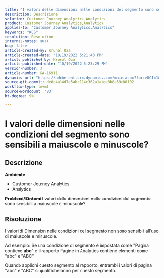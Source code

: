 ```yaml
---
title: "I valori delle dimensioni nelle condizioni del segmento sono sensibili a maiuscole e minuscole?"
description: Descrizione
solution: Customer Journey Analytics,Analytics
product: Customer Journey Analytics,Analytics
applies-to: "Customer Journey Analytics,Analytics"
keywords: "KCS"
resolution: Resolution
internal-notes: null
bug: false
article-created-by: Krunal Oza
article-created-date: "10/19/2022 5:21:43 PM"
article-published-by: Krunal Oza
article-published-date: "10/19/2022 5:23:29 PM"
version-number: 3
article-number: KA-16911
dynamics-url: "https://adobe-ent.crm.dynamics.com/main.aspx?forceUCI=1&pagetype=entityrecord&etn=knowledgearticle&id=e95a3a7a-d24f-ed11-bba2-00224808679b"
source-git-commit: de0c4a34d7e5abc124c362a1a1ee8b8a59c00102
workflow-type: tm+mt
source-wordcount: '83'
ht-degree: 9%

---
```


# I valori delle dimensioni nelle condizioni del segmento sono sensibili a maiuscole e minuscole?

## Descrizione

<b>Ambiente</b>
- Customer Journey Analytics
- Analytics



<b>Problemi/Sintomi</b>
I valori delle dimensioni nelle condizioni del segmento sono sensibili a maiuscole e minuscole?


## Risoluzione


I valori di Dimension nelle condizioni del segmento non sono sensibili all’uso di maiuscole e minuscole.

Ad esempio: Se una condizione di segmento è impostata come &quot;Pagina contiene <b>abc</b>&quot; e il rapporto Pagine in Analytics contiene elementi come &quot;abc&quot; e &quot;ABC&quot;

Quando applichi questo segmento al rapporto, entrambi i valori di pagina &quot;abc&quot; e &quot;ABC&quot; si qualificheranno per questo segmento.
